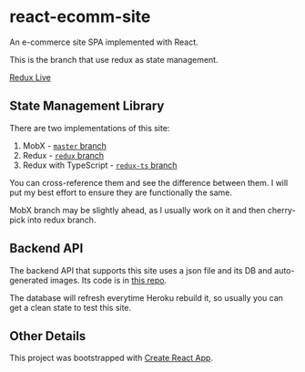 # react-ecomm-site

An e-commerce site SPA implemented with React.

This is the branch that use redux as state management.

[Redux Live](https://redux.shopit.space/)

## State Management Library

There are two implementations of this site:

1. MobX - [`master` branch][master-branch]
1. Redux - [`redux` branch][redux-branch]
1. Redux with TypeScript - [`redux-ts` branch][redux-ts-branch]

You can cross-reference them and see the difference between them. I will put my best effort to ensure they are functionally the same.

MobX branch may be slightly ahead, as I usually work on it and then cherry-pick into redux branch.

## Backend API

The backend API that supports this site uses a json file and its DB and auto-generated images. Its code is in [this repo][backend-api-repo].

The database will refresh everytime Heroku rebuild it, so usually you can get a clean state to test this site.

## Other Details

This project was bootstrapped with [Create React App](https://github.com/facebook/create-react-app).

[master-branch]: https://github.com/malcolm-kee/react-ecomm-site/tree/master
[redux-branch]: https://github.com/malcolm-kee/react-ecomm-site/tree/redux
[redux-ts-branch]: https://github.com/malcolm-kee/react-ecomm-site/tree/redux-ts
[backend-api-repo]: https://github.com/malcolm-kee/ecomm-db
